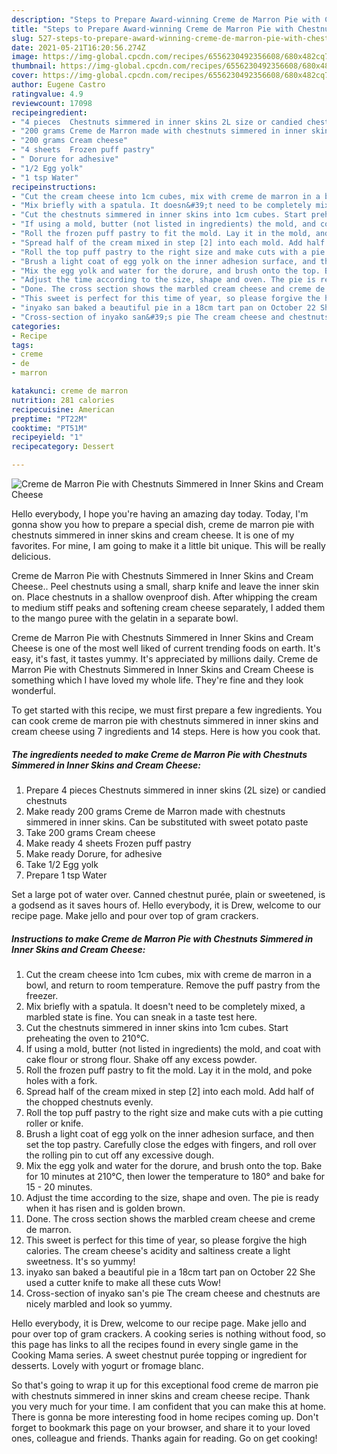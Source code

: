 ```yaml
---
description: "Steps to Prepare Award-winning Creme de Marron Pie with Chestnuts Simmered in Inner Skins and Cream Cheese"
title: "Steps to Prepare Award-winning Creme de Marron Pie with Chestnuts Simmered in Inner Skins and Cream Cheese"
slug: 527-steps-to-prepare-award-winning-creme-de-marron-pie-with-chestnuts-simmered-in-inner-skins-and-cream-cheese
date: 2021-05-21T16:20:56.274Z
image: https://img-global.cpcdn.com/recipes/6556230492356608/680x482cq70/creme-de-marron-pie-with-chestnuts-simmered-in-inner-skins-and-cream-cheese-recipe-main-photo.jpg
thumbnail: https://img-global.cpcdn.com/recipes/6556230492356608/680x482cq70/creme-de-marron-pie-with-chestnuts-simmered-in-inner-skins-and-cream-cheese-recipe-main-photo.jpg
cover: https://img-global.cpcdn.com/recipes/6556230492356608/680x482cq70/creme-de-marron-pie-with-chestnuts-simmered-in-inner-skins-and-cream-cheese-recipe-main-photo.jpg
author: Eugene Castro
ratingvalue: 4.9
reviewcount: 17098
recipeingredient:
- "4 pieces  Chestnuts simmered in inner skins 2L size or candied chestnuts"
- "200 grams Creme de Marron made with chestnuts simmered in inner skins Can be substituted with sweet potato paste"
- "200 grams Cream cheese"
- "4 sheets  Frozen puff pastry"
- " Dorure for adhesive"
- "1/2 Egg yolk"
- "1 tsp Water"
recipeinstructions:
- "Cut the cream cheese into 1cm cubes, mix with creme de marron in a bowl, and return to room temperature. Remove the puff pastry from the freezer."
- "Mix briefly with a spatula. It doesn&#39;t need to be completely mixed, a marbled state is fine. You can sneak in a taste test here."
- "Cut the chestnuts simmered in inner skins into 1cm cubes. Start preheating the oven to 210°C."
- "If using a mold, butter (not listed in ingredients) the mold, and coat with cake flour or strong flour. Shake off any excess powder."
- "Roll the frozen puff pastry to fit the mold. Lay it in the mold, and poke holes with a fork."
- "Spread half of the cream mixed in step [2] into each mold. Add half of the chopped chestnuts evenly."
- "Roll the top puff pastry to the right size and make cuts with a pie cutting roller or knife."
- "Brush a light coat of egg yolk on the inner adhesion surface, and then set the top pastry. Carefully close the edges with fingers, and roll over the rolling pin to cut off any excessive dough."
- "Mix the egg yolk and water for the dorure, and brush onto the top. Bake for 10 minutes at 210°C, then lower the temperature to 180° and bake for 15 - 20 minutes."
- "Adjust the time according to the size, shape and oven. The pie is ready when it has risen and is golden brown."
- "Done. The cross section shows the marbled cream cheese and creme de marron."
- "This sweet is perfect for this time of year, so please forgive the high calories. The cream cheese&#39;s acidity and saltiness create a light sweetness. It&#39;s so yummy!"
- "inyako san baked a beautiful pie in a 18cm tart pan on October 22 She used a cutter knife to make all these cuts Wow!"
- "Cross-section of inyako san&#39;s pie The cream cheese and chestnuts are nicely marbled and look so yummy."
categories:
- Recipe
tags:
- creme
- de
- marron

katakunci: creme de marron 
nutrition: 281 calories
recipecuisine: American
preptime: "PT22M"
cooktime: "PT51M"
recipeyield: "1"
recipecategory: Dessert

---
```



![Creme de Marron Pie with Chestnuts Simmered in Inner Skins and Cream Cheese](https://img-global.cpcdn.com/recipes/6556230492356608/680x482cq70/creme-de-marron-pie-with-chestnuts-simmered-in-inner-skins-and-cream-cheese-recipe-main-photo.jpg)

Hello everybody, I hope you're having an amazing day today. Today, I'm gonna show you how to prepare a special dish, creme de marron pie with chestnuts simmered in inner skins and cream cheese. It is one of my favorites. For mine, I am going to make it a little bit unique. This will be really delicious.

Creme de Marron Pie with Chestnuts Simmered in Inner Skins and Cream Cheese.. Peel chestnuts using a small, sharp knife and leave the inner skin on. Place chestnuts in a shallow ovenproof dish. After whipping the cream to medium stiff peaks and softening cream cheese separately, I added them to the mango puree with the gelatin in a separate bowl.

Creme de Marron Pie with Chestnuts Simmered in Inner Skins and Cream Cheese is one of the most well liked of current trending foods on earth. It's easy, it's fast, it tastes yummy. It's appreciated by millions daily. Creme de Marron Pie with Chestnuts Simmered in Inner Skins and Cream Cheese is something which I have loved my whole life. They're fine and they look wonderful.


To get started with this recipe, we must first prepare a few ingredients. You can cook creme de marron pie with chestnuts simmered in inner skins and cream cheese using 7 ingredients and 14 steps. Here is how you cook that.

<!--inarticleads1-->

##### The ingredients needed to make Creme de Marron Pie with Chestnuts Simmered in Inner Skins and Cream Cheese:

1. Prepare 4 pieces  Chestnuts simmered in inner skins (2L size) or candied chestnuts
1. Make ready 200 grams Creme de Marron made with chestnuts simmered in inner skins. Can be substituted with sweet potato paste
1. Take 200 grams Cream cheese
1. Make ready 4 sheets  Frozen puff pastry
1. Make ready  Dorure, for adhesive
1. Take 1/2 Egg yolk
1. Prepare 1 tsp Water


Set a large pot of water over. Canned chestnut purée, plain or sweetened, is a godsend as it saves hours of. Hello everybody, it is Drew, welcome to our recipe page. Make jello and pour over top of gram crackers. 

<!--inarticleads2-->

##### Instructions to make Creme de Marron Pie with Chestnuts Simmered in Inner Skins and Cream Cheese:

1. Cut the cream cheese into 1cm cubes, mix with creme de marron in a bowl, and return to room temperature. Remove the puff pastry from the freezer.
1. Mix briefly with a spatula. It doesn&#39;t need to be completely mixed, a marbled state is fine. You can sneak in a taste test here.
1. Cut the chestnuts simmered in inner skins into 1cm cubes. Start preheating the oven to 210°C.
1. If using a mold, butter (not listed in ingredients) the mold, and coat with cake flour or strong flour. Shake off any excess powder.
1. Roll the frozen puff pastry to fit the mold. Lay it in the mold, and poke holes with a fork.
1. Spread half of the cream mixed in step [2] into each mold. Add half of the chopped chestnuts evenly.
1. Roll the top puff pastry to the right size and make cuts with a pie cutting roller or knife.
1. Brush a light coat of egg yolk on the inner adhesion surface, and then set the top pastry. Carefully close the edges with fingers, and roll over the rolling pin to cut off any excessive dough.
1. Mix the egg yolk and water for the dorure, and brush onto the top. Bake for 10 minutes at 210°C, then lower the temperature to 180° and bake for 15 - 20 minutes.
1. Adjust the time according to the size, shape and oven. The pie is ready when it has risen and is golden brown.
1. Done. The cross section shows the marbled cream cheese and creme de marron.
1. This sweet is perfect for this time of year, so please forgive the high calories. The cream cheese&#39;s acidity and saltiness create a light sweetness. It&#39;s so yummy!
1. inyako san baked a beautiful pie in a 18cm tart pan on October 22 She used a cutter knife to make all these cuts Wow!
1. Cross-section of inyako san&#39;s pie The cream cheese and chestnuts are nicely marbled and look so yummy.


Hello everybody, it is Drew, welcome to our recipe page. Make jello and pour over top of gram crackers. A cooking series is nothing without food, so this page has links to all the recipes found in every single game in the Cooking Mama series. A sweet chestnut purée topping or ingredient for desserts. Lovely with yogurt or fromage blanc. 

So that's going to wrap it up for this exceptional food creme de marron pie with chestnuts simmered in inner skins and cream cheese recipe. Thank you very much for your time. I am confident that you can make this at home. There is gonna be more interesting food in home recipes coming up. Don't forget to bookmark this page on your browser, and share it to your loved ones, colleague and friends. Thanks again for reading. Go on get cooking!
